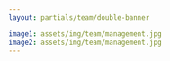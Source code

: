 ```yaml
---
layout: partials/team/double-banner

image1: assets/img/team/management.jpg
image2: assets/img/team/management.jpg
---
```

